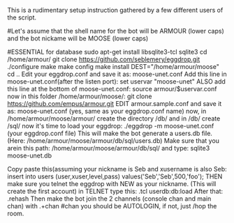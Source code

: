 This is a rudimentary setup instruction gathered by a few different users of the script.

#Let's assume that the shell name for the bot will be ARMOUR (lower caps) and the bot nickame will be MOOSE (lower caps)

#ESSENTIAL for database
sudo apt-get install libsqlite3-tcl sqlite3 
cd /home/armour/
git clone https://github.com/seblemery/eggdrop.git
./configure
make
make config
make install DEST="/home/armour/moose"
cd ..
Edit your eggdrop.conf and save it as: moose-unet.conf
Add this line in moose-unet.conf(after the listen port): set uservar "moose-unet"
ALSO add this line at the bottom of moose-unet.conf: source armour/$uservar.conf
now in this folder /home/armour/moose/: git clone https://github.com/empus/armour.git
EDIT armour.sample.conf and save it as: moose-unet.conf (yes, same as your eggdrop.conf name)
now, in /home/armour/moose/armour/ create the directory /db/  and in /db/ create /sql/
now it's time to load your eggdrop: ./eggdrop -m moose-unet.conf (your eggdrop.conf file)
This will make the bot generate a users.db file. (Here: /home/armour/moose/armour/db/sql/users.db)
Make sure that you arein this path: /home/armour/moose/armour/db/sql/ and type: sqlite3 moose-unet.db

Copy paste this(assuming your nickname is Seb and xusername is also Seb: insert into users (user,xuser,level,pass) values('Seb','Seb',500,'foo');
THEN make sure you telnet the eggdrop with NEW as your nickname. (This will create the first account)
in TELNET type this: .tcl userdb:db:load
After that: .rehash
Then make the bot join the 2 channels (console chan and main chan) with .+chan #chan
you should be AUTOLOGIN, if not, just /hop the room.
